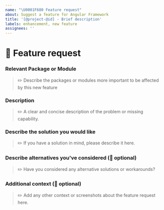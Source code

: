 ```yaml
---
name: "\U0001F680 Feature request"
about: Suggest a feature for Angular Framework
title: '[@project-@id] - Brief description'
labels: enhancement, new feature
assignees: ''
---
```


# 🚀 Feature request

### Relevant Package or Module
<!-- You can you pin-point one or more packages that are relevant for this feature request -->
> :pencil2: Describe the packages or modules more important to be affected by this new feature


### Description
>:pencil2: A clear and concise description of the problem or missing capability.


### Describe the solution you would like
> :pencil2: If you have a solution in mind, please describe it here.


### Describe alternatives you've considered (:see_no_evil: optional)
>:pencil2: Have you considered any alternative solutions or workarounds?

### Additional context (:see_no_evil: optional)
> :pencil2: Add any other context or screenshots about the feature request here.